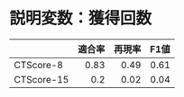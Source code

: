 # 説明変数：獲得回数
| | 適合率 | 再現率 | F1値 |
| :-- | --: | --: | --: |
| CTScore-8 | 0.83 | 0.49 | 0.61 |
| CTScore-15 | 0.2 | 0.02 | 0.04 |


